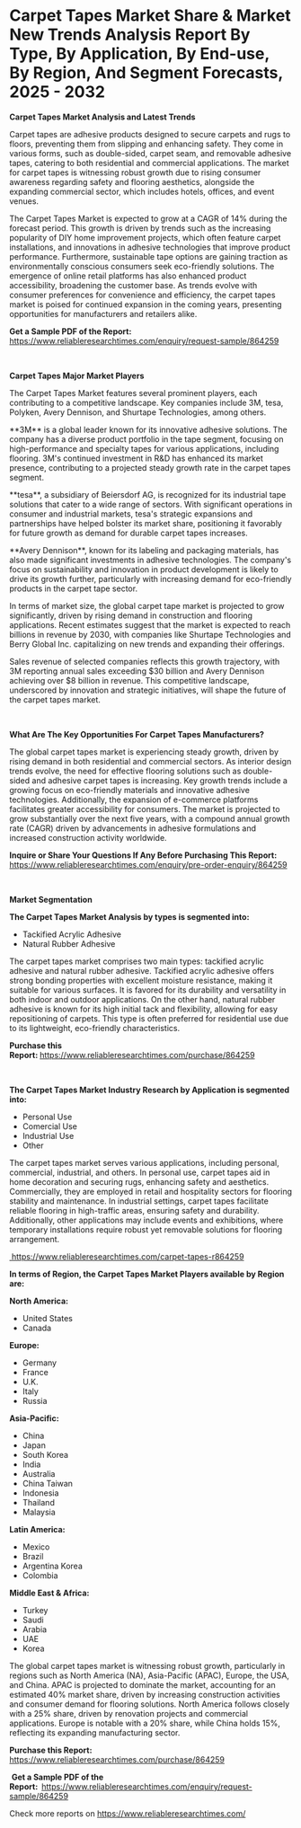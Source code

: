 <p><h1>Carpet Tapes Market Share & Market New Trends Analysis Report By Type, By Application, By End-use, By Region, And Segment Forecasts, 2025 - 2032</h1></p><p><strong>Carpet Tapes Market Analysis and Latest Trends</strong></p>
<p><p>Carpet tapes are adhesive products designed to secure carpets and rugs to floors, preventing them from slipping and enhancing safety. They come in various forms, such as double-sided, carpet seam, and removable adhesive tapes, catering to both residential and commercial applications. The market for carpet tapes is witnessing robust growth due to rising consumer awareness regarding safety and flooring aesthetics, alongside the expanding commercial sector, which includes hotels, offices, and event venues.</p><p>The Carpet Tapes Market is expected to grow at a CAGR of 14% during the forecast period. This growth is driven by trends such as the increasing popularity of DIY home improvement projects, which often feature carpet installations, and innovations in adhesive technologies that improve product performance. Furthermore, sustainable tape options are gaining traction as environmentally conscious consumers seek eco-friendly solutions. The emergence of online retail platforms has also enhanced product accessibility, broadening the customer base. As trends evolve with consumer preferences for convenience and efficiency, the carpet tapes market is poised for continued expansion in the coming years, presenting opportunities for manufacturers and retailers alike.</p></p>
<p><strong>Get a Sample PDF of the Report:&nbsp;</strong> <a href="https://www.reliableresearchtimes.com/enquiry/request-sample/864259?utm_campaign=3060&utm_medium=2&utm_source=Github&utm_content=ia&utm_term=05042025&utm_id=carpet-tapes">https://www.reliableresearchtimes.com/enquiry/request-sample/864259</a></p>
<p>&nbsp;</p>
<p><strong>Carpet Tapes Major Market Players</strong></p>
<p><p>The Carpet Tapes Market features several prominent players, each contributing to a competitive landscape. Key companies include 3M, tesa, Polyken, Avery Dennison, and Shurtape Technologies, among others.</p><p>**3M** is a global leader known for its innovative adhesive solutions. The company has a diverse product portfolio in the tape segment, focusing on high-performance and specialty tapes for various applications, including flooring. 3M's continued investment in R&D has enhanced its market presence, contributing to a projected steady growth rate in the carpet tapes segment.</p><p>**tesa**, a subsidiary of Beiersdorf AG, is recognized for its industrial tape solutions that cater to a wide range of sectors. With significant operations in consumer and industrial markets, tesa's strategic expansions and partnerships have helped bolster its market share, positioning it favorably for future growth as demand for durable carpet tapes increases.</p><p>**Avery Dennison**, known for its labeling and packaging materials, has also made significant investments in adhesive technologies. The company's focus on sustainability and innovation in product development is likely to drive its growth further, particularly with increasing demand for eco-friendly products in the carpet tape sector.</p><p>In terms of market size, the global carpet tape market is projected to grow significantly, driven by rising demand in construction and flooring applications. Recent estimates suggest that the market is expected to reach billions in revenue by 2030, with companies like Shurtape Technologies and Berry Global Inc. capitalizing on new trends and expanding their offerings.</p><p>Sales revenue of selected companies reflects this growth trajectory, with 3M reporting annual sales exceeding $30 billion and Avery Dennison achieving over $8 billion in revenue. This competitive landscape, underscored by innovation and strategic initiatives, will shape the future of the carpet tapes market.</p></p>
<p>&nbsp;</p>
<p><strong>What Are The Key Opportunities For Carpet Tapes Manufacturers?</strong></p>
<p><p>The global carpet tapes market is experiencing steady growth, driven by rising demand in both residential and commercial sectors. As interior design trends evolve, the need for effective flooring solutions such as double-sided and adhesive carpet tapes is increasing. Key growth trends include a growing focus on eco-friendly materials and innovative adhesive technologies. Additionally, the expansion of e-commerce platforms facilitates greater accessibility for consumers. The market is projected to grow substantially over the next five years, with a compound annual growth rate (CAGR) driven by advancements in adhesive formulations and increased construction activity worldwide.</p></p>
<p><strong>Inquire or Share Your Questions If Any Before Purchasing This Report:</strong> <a href="https://www.reliableresearchtimes.com/enquiry/pre-order-enquiry/864259?utm_campaign=3060&utm_medium=2&utm_source=Github&utm_content=ia&utm_term=05042025&utm_id=carpet-tapes">https://www.reliableresearchtimes.com/enquiry/pre-order-enquiry/864259</a></p>
<p>&nbsp;</p>
<p><strong>Market Segmentation</strong></p>
<p><strong>The Carpet Tapes Market Analysis by types is segmented into:</strong></p>
<p><ul><li>Tackified Acrylic Adhesive</li><li>Natural Rubber Adhesive</li></ul></p>
<p><p>The carpet tapes market comprises two main types: tackified acrylic adhesive and natural rubber adhesive. Tackified acrylic adhesive offers strong bonding properties with excellent moisture resistance, making it suitable for various surfaces. It is favored for its durability and versatility in both indoor and outdoor applications. On the other hand, natural rubber adhesive is known for its high initial tack and flexibility, allowing for easy repositioning of carpets. This type is often preferred for residential use due to its lightweight, eco-friendly characteristics.</p></p>
<p><strong>Purchase this Report:&nbsp;</strong><a href="https://www.reliableresearchtimes.com/purchase/864259?utm_campaign=3060&utm_medium=2&utm_source=Github&utm_content=ia&utm_term=05042025&utm_id=carpet-tapes">https://www.reliableresearchtimes.com/purchase/864259</a></p>
<p>&nbsp;</p>
<p><strong>The Carpet Tapes Market Industry Research by Application is segmented into:</strong></p>
<p><ul><li>Personal Use</li><li>Comercial Use</li><li>Industrial Use</li><li>Other</li></ul></p>
<p><p>The carpet tapes market serves various applications, including personal, commercial, industrial, and others. In personal use, carpet tapes aid in home decoration and securing rugs, enhancing safety and aesthetics. Commercially, they are employed in retail and hospitality sectors for flooring stability and maintenance. In industrial settings, carpet tapes facilitate reliable flooring in high-traffic areas, ensuring safety and durability. Additionally, other applications may include events and exhibitions, where temporary installations require robust yet removable solutions for flooring arrangement.</p></p>
<p><a href="https://www.reliableresearchtimes.com/carpet-tapes-r864259?utm_campaign=3060&utm_medium=2&utm_source=Github&utm_content=ia&utm_term=05042025&utm_id=carpet-tapes">&nbsp;https://www.reliableresearchtimes.com/carpet-tapes-r864259</a></p>
<p><strong>In terms of Region, the Carpet Tapes Market Players available by Region are:</strong></p>
<p>
    <p> <strong> North America: </strong>
        <ul>
            <li>United States</li>
            <li>Canada</li>
        </ul>
        </p> 
    <p> <strong> Europe: </strong>
        <ul>
            <li>Germany</li>
            <li>France</li>
            <li>U.K.</li>
            <li>Italy</li>
            <li>Russia</li>
        </ul>
        </p> 
    <p> <strong> Asia-Pacific: </strong>
        <ul>
            <li>China</li>
            <li>Japan</li>
            <li>South Korea</li>
            <li>India</li>
            <li>Australia</li>
            <li>China Taiwan</li>
            <li>Indonesia</li>
            <li>Thailand</li>
            <li>Malaysia</li>
        </ul>
        </p> 
    <p> <strong> Latin America: </strong>
        <ul>
            <li>Mexico</li>
            <li>Brazil</li>
            <li>Argentina Korea</li>
            <li>Colombia</li>
        </ul>
        </p> 
    <p> <strong> Middle East & Africa: </strong>
        <ul>
            <li>Turkey</li>
            <li>Saudi</li>
            <li>Arabia</li>
            <li>UAE</li>
            <li>Korea</li>
        </ul>
    </p>
    </p>
<p><p>The global carpet tapes market is witnessing robust growth, particularly in regions such as North America (NA), Asia-Pacific (APAC), Europe, the USA, and China. APAC is projected to dominate the market, accounting for an estimated 40% market share, driven by increasing construction activities and consumer demand for flooring solutions. North America follows closely with a 25% share, driven by renovation projects and commercial applications. Europe is notable with a 20% share, while China holds 15%, reflecting its expanding manufacturing sector.</p></p>
<p><strong>Purchase this Report: </strong><a href="https://www.reliableresearchtimes.com/purchase/864259?utm_campaign=3060&utm_medium=2&utm_source=Github&utm_content=ia&utm_term=05042025&utm_id=carpet-tapes">https://www.reliableresearchtimes.com/purchase/864259</a></p>
<p>&nbsp;<strong>Get a Sample PDF of the Report:&nbsp;&nbsp;</strong><a href="https://www.reliableresearchtimes.com/enquiry/request-sample/864259?utm_campaign=3060&utm_medium=2&utm_source=Github&utm_content=ia&utm_term=05042025&utm_id=carpet-tapes">https://www.reliableresearchtimes.com/enquiry/request-sample/864259</a></p>
<p><strong></strong></p>
<p>Check more reports on <a href="https://www.reliableresearchtimes.com/?utm_campaign=3060&utm_medium=2&utm_source=Github&utm_content=ia&utm_term=05042025&utm_id=carpet-tapes">https://www.reliableresearchtimes.com/</a></p>
